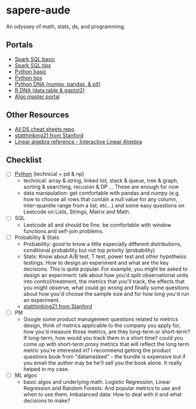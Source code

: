 # sapere-aude
An odyssey of math, stats, ds, and programming.

## Portals
* [Spark SQL basic](./tips/spark_sql_basic.md)
* [Spark SQL tips](./tips/spark_sql_tips.md)
* [Python basic](./tips/python_basic.md)
* [Python tips](./tips/python_tips.md)
* [Python DNA (numpy, pandas, & plt)](./tips/python_dna_basic.md)
* [R DNA (data table & ggplot2)](./tips/r_dna_basic.md)
* [Algo master portal](./algo/README.md)

## Other Resources
* [All DS cheat sheets repo](https://github.com/FavioVazquez/ds-cheatsheets)
* [statthinking21 from Stanford](https://statsthinking21.org/)
* [Linear algebra reference - Interactive Linear Algebra](https://textbooks.math.gatech.edu/ila/index.html)

## Checklist
- [ ] [Python](https://www.pythoncheatsheet.org/) (technical + pd & np)
    * technical: array & string, linked list, stack & queue, tree & graph, sorting & searching, recusion & DP ... These are enough for now
    * data manipulation: get comfortable with pandas and numpy (e.g. how to choose all rows that contain a null value for any column, inter-quantile range from a list, etc...) and some easy questions on Leetcode on Lists, Strings, Matrix and Math.
- [ ] SQL
    * Leetcode all and should be fine. be comfortable with window functions and self-join problems.
- [ ] Probability & Stats
    * Probability: good to know a little especially different distributions, conditional probability but not top priority (probability)
    * Stats: Know about A/B test, T test, power test and other hypothesis testings. How to design an experiment and what are the key decisions. This is quite popular. For example, you might be asked to design an experiment: talk about how you'd split observational units into control/treatment, the metrics that you'll track, the effects that you might observe, what could go wrong and finally some questions about how you'd choose the sample size and for how long you'd run an experiment.
    * [statthinking21 from Stanford](https://statsthinking21.org/)
- [ ] PM
    * Google some product management questions related to metrics design, think of metrics applicable to the company you apply for, how you'd measure those metrics, are they long-term or short-term? If long-term, how would you track them in a short time? could you come up with short-term proxy metrics that will reflect the long term metric you're interested in? I recommend getting the product questions book from "datamasked" - the bundle is expensive but if you email the author may be he'll sell you the book alone. It really helped in my case.
- [ ] ML algos
    * basic algos and underlying math. Logistic Regression, Linear Regression and Random Forests. And popular metrics to use and when to use them. Imbalanced data: How to deal with it and what decisions to make?
